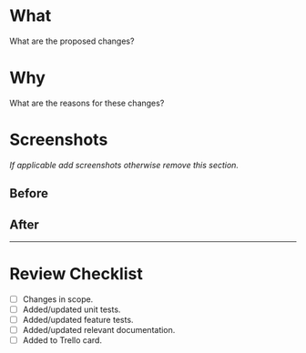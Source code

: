 # What
What are the proposed changes?

# Why
What are the reasons for these changes?

# Screenshots
*If applicable add screenshots otherwise remove this section.*

## Before

## After


---
# Review Checklist
* [ ] Changes in scope.
* [ ] Added/updated unit tests.
* [ ] Added/updated feature tests.
* [ ] Added/updated relevant documentation.
* [ ] Added to Trello card.
